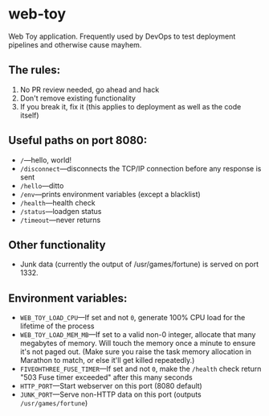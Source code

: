# web-toy
Web Toy application.  Frequently used by DevOps to test deployment pipelines and otherwise cause mayhem.

## The rules:

1. No PR review needed, go ahead and hack
2. Don't remove existing functionality
3. If you break it, fix it (this applies to deployment as well as the code itself)

## Useful paths on port 8080:

* `/`—hello, world!
* `/disconnect`—disconnects the TCP/IP connection before any response is sent
* `/hello`—ditto
* `/env`—prints environment variables (except a blacklist)
* `/health`—health check
* `/status`—loadgen status
* `/timeout`—never returns

## Other functionality

* Junk data (currently the output of /usr/games/fortune) is served on port 1332.

## Environment variables:

* `WEB_TOY_LOAD_CPU`—If set and not `0`, generate 100% CPU load for the lifetime of the process
* `WEB_TOY_LOAD_MEM_MB`—If set to a valid non-0 integer, allocate that many megabytes of memory.  Will touch the memory once a minute to ensure it's not paged out.  (Make sure you raise the task memory allocation in Marathon to match, or else it'll get killed repeatedly.)
* `FIVEOHTHREE_FUSE_TIMER`—If set and not `0`, make the `/health` check return "503 Fuse timer exceeded" after this many seconds
* `HTTP_PORT`—Start webserver on this port (8080 default)
* `JUNK_PORT`—Serve non-HTTP data on this port (outputs `/usr/games/fortune`)
